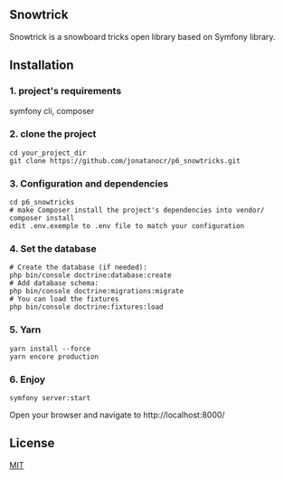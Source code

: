 ## Snowtrick

Snowtrick is a snowboard tricks open library based on Symfony library.

## Installation

### 1. project's requirements

symfony cli, composer

### 2. clone the project
```
cd your_project_dir
git clone https://github.com/jonatanocr/p6_snowtricks.git
```
### 3. Configuration and dependencies
```
cd p6_snowtricks
# make Composer install the project's dependencies into vendor/
composer install
edit .env.exemple to .env file to match your configuration
```

### 4. Set the database
```
# Create the database (if needed): 
php bin/console doctrine:database:create
# Add database schema: 
php bin/console doctrine:migrations:migrate
# You can load the fixtures
php bin/console doctrine:fixtures:load
```

### 5. Yarn
```
yarn install --force
yarn encore production
```

### 6. Enjoy
```
symfony server:start
```
Open your browser and navigate to http://localhost:8000/

## License
[MIT](https://choosealicense.com/licenses/mit/)